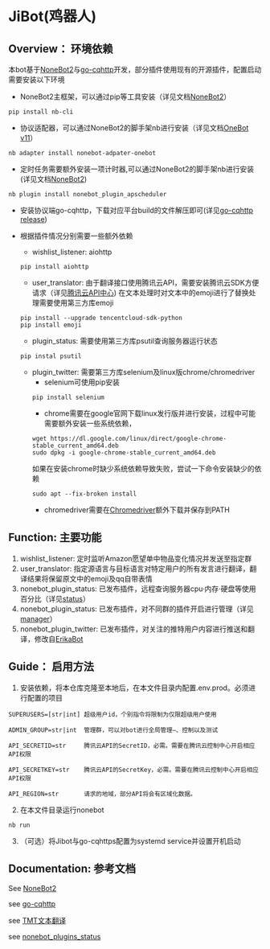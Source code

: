 # JiBot(鸡器人)

## Overview： 环境依赖
本bot基于[NoneBot2](https://github.com/nonebot/nonebot2)与[go-cqhttp](https://github.com/Mrs4s/go-cqhttp)开发，部分插件使用现有的开源插件，配置启动需要安装以下环境
   * NoneBot2主框架，可以通过pip等工具安装（详见文档[NoneBot2](https://v2.nonebot.dev/docs/start/installation)）
   ```
   pip install nb-cli
   ```
   * 协议适配器，可以通过NoneBot2的脚手架nb进行安装（详见文档[OneBot v11](https://adapter-onebot.netlify.app/docs/guide/installation)）
   ```
   nb adapter install nonebot-adpater-onebot
   ```
   * 定时任务需要额外安装一项计时器,可以通过NoneBot2的脚手架nb进行安装(详见文档[NoneBot2](https://v2.nonebot.dev/docs/advanced/scheduler))
   ```
   nb plugin install nonebot_plugin_apscheduler
   ```
   * 安装协议端go-cqhttp，下载对应平台build的文件解压即可(详见[go-cqhttp release](https://github.com/Mrs4s/go-cqhttp/releases))
   
   * 根据插件情况分别需要一些额外依赖

      * wishlist_listener: aiohttp
      ```
      pip install aiohttp
      ```
      * user_translator: 由于翻译接口使用腾讯云API，需要安装腾讯云SDK方便请求（详见[腾讯云API中心](https://cloud.tencent.com/document/sdk/Python))
      在文本处理时对文本中的emoji进行了替换处理需要使用第三方库emoji
      ```
      pip install --upgrade tencentcloud-sdk-python
      pip install emoji
      ```
      * plugin_status: 需要使用第三方库psutil查询服务器运行状态
      ```
      pip instal psutil
      ```
      * plugin_twitter: 需要第三方库selenium及linux版chrome/chromedriver
         * selenium可使用pip安装 
         ```
         pip install selenium
         ```
         * chrome需要在google官网下载linux发行版并进行安装，过程中可能需要额外安装一些系统依赖，
         ```
         wget https://dl.google.com/linux/direct/google-chrome-stable_current_amd64.deb
         sudo dpkg -i google-chrome-stable_current_amd64.deb
         ```
         如果在安装chrome时缺少系统依赖导致失败，尝试一下命令安装缺少的依赖
         ```
         sudo apt --fix-broken install
         ```
         * chromedriver需要在[Chromedriver](https://chromedriver.storage.googleapis.com/index.html)额外下载并保存到PATH
## Function: 主要功能
1. wishlist_listener: 定时监听Amazon愿望单中物品变化情况并发送至指定群
2. user_translator: 指定源语言与目标语言对特定用户的所有发言进行翻译，翻译结果将保留原文中的emoji及qq自带表情
3. nonebot_plugin_status: 已发布插件，远程查询服务器cpu·内存·硬盘等使用百分比（详见[status](https://github.com/cscs181/QQ-GitHub-Bot/tree/master/src/plugins/nonebot_plugin_status)）
4. nonebot_plugin_status: 已发布插件，对不同群的插件开启进行管理（详见[manager](https://github.com/nonepkg/nonebot-plugin-manager)）
5. nonebot_plugin_twitter: 已发布插件，对关注的推特用户内容进行推送和翻译，修改自[ErikaBot](https://github.com/SlieFamily/ErikaBot)
## Guide： 启用方法
1. 安装依赖，将本仓库克隆至本地后，在本文件目录内配置.env.prod。必须进行配置的项目
```
SUPERUSERS=[str|int] 超级用户id，个别指令将限制为仅限超级用户使用

ADMIN_GROUP=str|int  管理群，可以对bot进行全局管理—、控制以及测试

API_SECRETID=str     腾讯云API的SecretID，必需。需要在腾讯云控制中心开启相应API权限

API_SECRETKEY=str    腾讯云API的SecretKey，必需。需要在腾讯云控制中心开启相应API权限

API_REGION=str       请求的地域，部分API将会有区域化数据。
```

2. 在本文件目录运行nonebot
```
nb run
```
3. （可选）将Jibot与go-cqhttps配置为systemd service并设置开机启动

## Documentation: 参考文档
See [NoneBot2](https://v2.nonebot.dev/)

see [go-cqhttp](https://docs.go-cqhttp.org/)

see [TMT文本翻译](https://cloud.tencent.com/document/api/551/15619)

see [nonebot_plugins_status](https://github.com/cscs181/QQ-GitHub-Bot/tree/master/src/plugins/nonebot_plugin_status)
